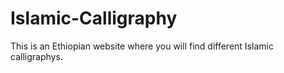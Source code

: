 # Islamic-Calligraphy
This is an Ethiopian website where you will find different Islamic calligraphys.
